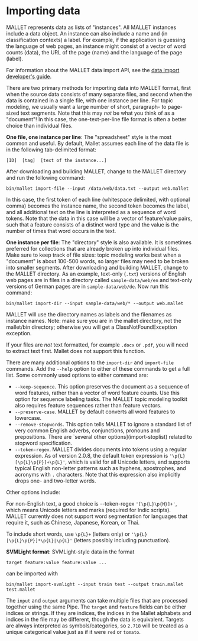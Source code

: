 # Importing data

MALLET represents data as lists of "instances". All MALLET instances include a data object. An instance can also include a name and (in classification contexts) a label. For example, if the application is guessing the language of web pages, an instance might consist of a vector of word counts (data), the URL of the page (name) and the language of the page (label).

For information about the MALLET data import API, see the [data import developer's guide](import-devel).

There are two primary methods for importing data into MALLET format, first when the source data consists of many separate files, and second when the data is contained in a single file, with one instance per line.
For topic modeling, we usually want a large number of short, paragraph- to page-sized text segments. Note that this may *not* be what you think of as a "document"! In this case, the one-text-per-line file format is often a better choice than individual files.


**One file, one instance per line**: The "spreadsheet" style is the most common and useful. By default, Mallet assumes each line of the data file is in the following tab-delimited format:

    [ID]  [tag]  [text of the instance...]

After downloading and building MALLET, change to the MALLET directory and run the following command:

    bin/mallet import-file --input /data/web/data.txt --output web.mallet

In this case, the first token of each line (whitespace delimited, with optional comma) becomes the instance name, the second token becomes the label, and all additional text on the line is interpreted as a sequence of word tokens. Note that the data in this case will be a vector of feature/value pairs, such that a feature consists of a distinct word type and the value is the number of times that word occurs in the text.

**One instance per file**: The "directory" style is also available. It is sometimes preferred for collections that are already broken up into individual files. Make sure to keep track of file sizes: topic modeling works best when a "document" is about 100-500 words, so larger files may need to be broken into smaller segments. After downloading and building MALLET, change to the MALLET directory. As an example, text-only (`.txt`) versions of English web pages are in files in a directory called `sample-data/web/en` and text-only versions of German pages are in `sample-data/web/de`. Now run this command:

    bin/mallet import-dir --input sample-data/web/* --output web.mallet

MALLET will use the directory names as labels and the filenames as instance names. Note: make sure you are in the mallet directory, not the mallet/bin directory; otherwise you will get a ClassNotFoundException exception.

If your files are *not* text formatted, for example `.docx` or `.pdf`, you will need to extract text first. Mallet does not support this function.


There are many additional options to the `import-dir` and `import-file` commands. Add the `--help` option to either of these commands to get a full list. Some commonly used options to either command are:

* `--keep-sequence`. This option preserves the document as a sequence of word features, rather than a vector of word feature counts. Use this option for sequence labeling tasks. The MALLET topic modeling toolkit also requires feature sequences rather than feature vectors.
* `--preserve-case`. MALLET by default converts all word features to lowercase.
* `--remove-stopwords`. This option tells MALLET to ignore a standard list of very common English adverbs, conjunctions, pronouns and prepositions. There are `several other options](import-stoplist) related to stopword specification.
* `--token-regex`. MALLET divides documents into tokens using a regular expression. As of version 2.0.8, the default token expression is `'\p{L}[\p{L}\p{P}]+\p{L}'`, which is valid for all Unicode letters, and supports typical English non-letter patterns such as hyphens, apostrophes, and acronyms with `.` characters. Note that this expression also implicitly drops one- and two-letter words.

Other options include:

For non-English text, a good choice is --token-regex `'[\p{L}\p{M}]+'`, which means Unicode letters and marks (required for Indic scripts). MALLET currently does not support word segmentation for languages that require it, such as Chinese, Japanese, Korean, or Thai.

To include short words, use `\p{L}+` (letters only) or `'\p{L}[\p{L}\p{P}]*\p{L}|\p{L}'` (letters possibly including punctuation).

**SVMLight format**: SVMLight-style data in the format

    target feature:value feature:value ...

can be imported with

    bin/mallet import-svmlight --input train test --output train.mallet test.mallet

The `input` and `output` arguments can take multiple files that are processed together using the same Pipe. The `target` and `feature` fields can be either indices or strings. If they are indices, the indices in the Mallet alphabets and indices in the file may be different, though the data is equivalent. Targets are always interpreted as symbols/categories, so `2.718` will be treated as a unique categorical value just as if it were `red` or `tomato`.
